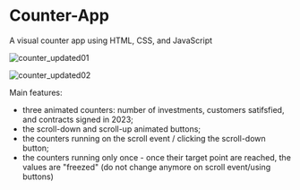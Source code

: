 # Counter-App
A visual counter app using HTML, CSS, and JavaScript

![counter_updated01](https://github.com/Anna-portfolio/Counter-App/assets/75646880/809ec11f-e1d1-4a87-a37c-5dd5ff492566)

![counter_updated02](https://github.com/Anna-portfolio/Counter-App/assets/75646880/f818d105-e343-462c-a0e0-70c9e1db2564)

Main features:
- three animated counters: number of investments, customers satifsfied, and contracts signed in 2023;
- the scroll-down and scroll-up animated buttons;
- the counters running on the scroll event / clicking the scroll-down button;
- the counters running only once - once their target point are reached, the values are "freezed" (do not change anymore on scroll event/using buttons)
